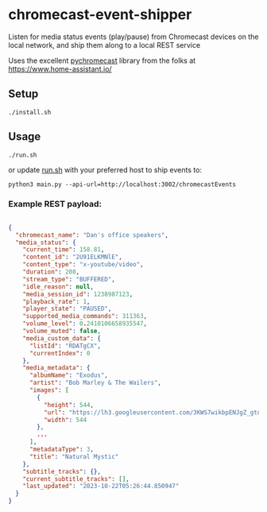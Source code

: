 # chromecast-event-shipper

Listen for media status events (play/pause) from Chromecast devices on the local network, and ship them along to a local REST service

Uses the excellent [pychromecast](https://github.com/home-assistant-libs/pychromecast) library from the folks at https://www.home-assistant.io/

## Setup

```
./install.sh
```

## Usage

```
./run.sh
```
or update [run.sh](./run.sh) with your preferred host to ship events to:
```
python3 main.py --api-url=http://localhost:3002/chromecastEvents
```

### Example REST payload:

```json

{
  "chromecast_name": "Dan's office speakers",
  "media_status": {
    "current_time": 158.81,
    "content_id": "2U91ELKMNlE",
    "content_type": "x-youtube/video",
    "duration": 208,
    "stream_type": "BUFFERED",
    "idle_reason": null,
    "media_session_id": 1238987123,
    "playback_rate": 1,
    "player_state": "PAUSED",
    "supported_media_commands": 311363,
    "volume_level": 0.2410106658935547,
    "volume_muted": false,
    "media_custom_data": {
      "listId": "RDATgCX",
      "currentIndex": 0
    },
    "media_metadata": {
      "albumName": "Exodus",
      "artist": "Bob Marley & The Wailers",
      "images": [
        {
          "height": 544,
          "url": "https://lh3.googleusercontent.com/3KWS7wikbpENJgZ_gtnn6GK3_knhJhD-jMwZuof81gA4qVl1PFY0u9htiu_PWlh1W3IRszdwIhzHBAWj=w544-h544-l90-rj",
          "width": 544
        },
        ...
      ],
      "metadataType": 3,
      "title": "Natural Mystic"
    },
    "subtitle_tracks": {},
    "current_subtitle_tracks": [],
    "last_updated": "2023-10-22T05:26:44.850947"
  }
}
```